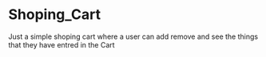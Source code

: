 # Shoping_Cart

Just a simple shoping cart where a user can add remove and see the things that they have entred in the Cart
